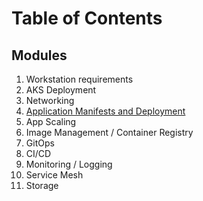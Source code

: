 # Table of Contents

## Modules

1. Workstation requirements
2. AKS Deployment
3. Networking
4. [Application Manifests and Deployment](./app-deployment.md)
5. App Scaling
6. Image Management / Container Registry
7. GitOps
8. CI/CD
8. Monitoring / Logging
10. Service Mesh
11. Storage
